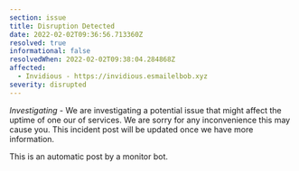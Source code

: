 ```yaml
---
section: issue
title: Disruption Detected
date: 2022-02-02T09:36:56.713360Z
resolved: true
informational: false
resolvedWhen: 2022-02-02T09:38:04.284868Z
affected:
  - Invidious - https://invidious.esmailelbob.xyz
severity: disrupted
---
```

*Investigating* - We are investigating a potential issue that might affect the uptime of one our of services. We are sorry for any inconvenience this may cause you. This incident post will be updated once we have more information.

This is an automatic post by a monitor bot.
        
